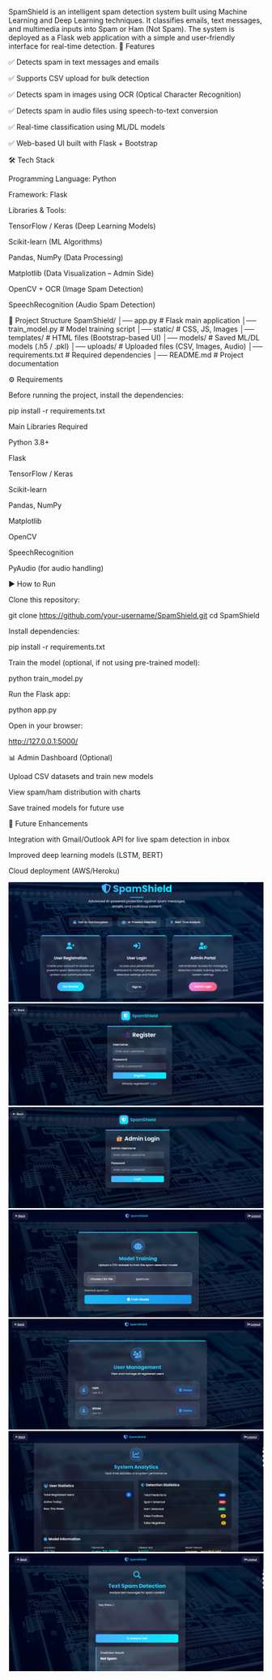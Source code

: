 SpamShield is an intelligent spam detection system built using Machine Learning and Deep Learning techniques. It classifies emails, text messages, and multimedia inputs into Spam or Ham (Not Spam). The system is deployed as a Flask web application with a simple and user-friendly interface for real-time detection.
🚀 Features

✅ Detects spam in text messages and emails

✅ Supports CSV upload for bulk detection

✅ Detects spam in images using OCR (Optical Character Recognition)

✅ Detects spam in audio files using speech-to-text conversion

✅ Real-time classification using ML/DL models

✅ Web-based UI built with Flask + Bootstrap

🛠️ Tech Stack

Programming Language: Python

Framework: Flask

Libraries & Tools:

TensorFlow / Keras (Deep Learning Models)

Scikit-learn (ML Algorithms)

Pandas, NumPy (Data Processing)

Matplotlib (Data Visualization – Admin Side)

OpenCV + OCR (Image Spam Detection)

SpeechRecognition (Audio Spam Detection)

📂 Project Structure
SpamShield/
│── app.py                # Flask main application
│── train_model.py        # Model training script
│── static/               # CSS, JS, Images
│── templates/            # HTML files (Bootstrap-based UI)
│── models/               # Saved ML/DL models (.h5 / .pkl)
│── uploads/              # Uploaded files (CSV, Images, Audio)
│── requirements.txt      # Required dependencies
│── README.md             # Project documentation

⚙️ Requirements

Before running the project, install the dependencies:

pip install -r requirements.txt

Main Libraries Required

Python 3.8+

Flask

TensorFlow / Keras

Scikit-learn

Pandas, NumPy

Matplotlib

OpenCV

SpeechRecognition

PyAudio (for audio handling)

▶️ How to Run

Clone this repository:

git clone https://github.com/your-username/SpamShield.git
cd SpamShield


Install dependencies:

pip install -r requirements.txt


Train the model (optional, if not using pre-trained model):

python train_model.py


Run the Flask app:

python app.py


Open in your browser:

http://127.0.0.1:5000/

📊 Admin Dashboard (Optional)

Upload CSV datasets and train new models

View spam/ham distribution with charts

Save trained models for future use

📌 Future Enhancements

Integration with Gmail/Outlook API for live spam detection in inbox

Improved deep learning models (LSTM, BERT)

Cloud deployment (AWS/Heroku)



![Homepage](https://github.com/latha-shree/SpamShield/blob/main/Homepage.png)
![register](https://github.com/latha-shree/SpamShield/blob/main/register.png)
![admin_login](https://github.com/latha-shree/SpamShield/blob/main/admin_login.png)
![model](https://github.com/latha-shree/SpamShield/blob/main/model.png)
![user_management](https://github.com/latha-shree/SpamShield/blob/main/user_management.png)
![system_analysis](https://github.com/latha-shree/SpamShield/blob/main/systen_analystcs.png)
![text_spam](https://github.com/latha-shree/SpamShield/blob/main/text_spam.png)



